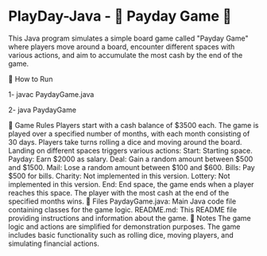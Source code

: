 # PlayDay-Java - 🎲 Payday Game 🎲
This Java program simulates a simple board game called "Payday Game" where players move around a board, encounter different spaces with various actions, and aim to accumulate the most cash by the end of the game.

🚀 How to Run

1- javac PaydayGame.java

2- java PaydayGame


🎯 Game Rules
Players start with a cash balance of $3500 each.
The game is played over a specified number of months, with each month consisting of 30 days.
Players take turns rolling a dice and moving around the board.
Landing on different spaces triggers various actions:
Start: Starting space.
Payday: Earn $2000 as salary.
Deal: Gain a random amount between $500 and $1500.
Mail: Lose a random amount between $100 and $600.
Bills: Pay $500 for bills.
Charity: Not implemented in this version.
Lottery: Not implemented in this version.
End: End space, the game ends when a player reaches this space.
The player with the most cash at the end of the specified months wins.
📂 Files
PaydayGame.java: Main Java code file containing classes for the game logic.
README.md: This README file providing instructions and information about the game.
📝 Notes
The game logic and actions are simplified for demonstration purposes.
The game includes basic functionality such as rolling dice, moving players, and simulating financial actions.

